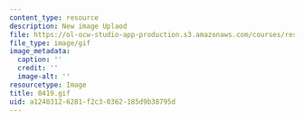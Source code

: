 ```yaml
---
content_type: resource
description: New image Uplaod
file: https://ol-ocw-studio-app-production.s3.amazonaws.com/courses/res-21g-01-kana-spring-2010/a12403126281f2c30362185d9b38795d_0419.gif
file_type: image/gif
image_metadata:
  caption: ''
  credit: ''
  image-alt: ''
resourcetype: Image
title: 0419.gif
uid: a1240312-6281-f2c3-0362-185d9b38795d
---
```


